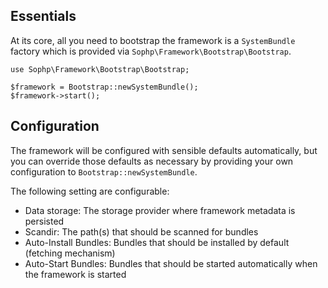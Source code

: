 ## Essentials
At its core, all you need to bootstrap the framework is a `SystemBundle` factory which is provided via `Sophp\Framework\Bootstrap\Bootstrap`.

    use Sophp\Framework\Bootstrap\Bootstrap;

    $framework = Bootstrap::newSystemBundle();
    $framework->start();

## Configuration
The framework will be configured with sensible defaults automatically, but you can override those defaults as necessary by providing your own configuration to `Bootstrap::newSystemBundle`.

The following setting are configurable:
  * Data storage: The storage provider where framework metadata is persisted
  * Scandir: The path(s) that should be scanned for bundles
  * Auto-Install Bundles: Bundles that should be installed by default (fetching mechanism)
  * Auto-Start Bundles: Bundles that should be started automatically when the framework is started